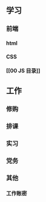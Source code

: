 ## 学习
### 前端
#### html
#### CSS
#### [[00 JS 目录]]
## 工作
### 修购
### 排课
### 实习
### 党务
### 其他
#### 工作账密

